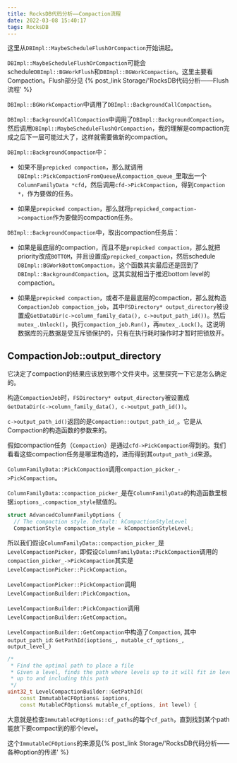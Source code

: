 ```yaml
---
title: RocksDB代码分析——Compaction流程
date: 2022-03-08 15:40:17
tags: RocksDB
---
```


这里从`DBImpl::MaybeScheduleFlushOrCompaction`开始讲起。

`DBImpl::MaybeScheduleFlushOrCompaction`可能会schedule`DBImpl::BGWorkFlush`和`DBImpl::BGWorkCompaction`。这里主要看Compaction。Flush部分见 {% post_link Storage/'RocksDB代码分析——Flush流程' %}

`DBImpl::BGWorkCompaction`中调用了`DBImpl::BackgroundCallCompaction`。

`DBImpl::BackgroundCallCompaction`中调用了`DBImpl::BackgroundCompaction`，然后调用`DBImpl::MaybeScheduleFlushOrCompaction`，我的理解是compaction完成之后下一层可能过大了，这样就需要做新的compaction。

`DBImpl::BackgroundCompaction`中：

- 如果不是`prepicked compaction`，那么就调用`DBImpl::PickCompactionFromQueue`从`compaction_queue_`里取出一个`ColumnFamilyData *cfd`，然后调用`cfd->PickCompaction`，得到`Compaction *`，作为要做的任务。

- 如果是`prepicked compaction`，那么就将`prepicked_compaction->compaction`作为要做的compaction任务。

`DBImpl::BackgroundCompaction`中，取出compaction任务后：

- 如果是最底层的compaction，而且不是`prepicked compaction`，那么就把priority改成`BOTTOM`，并且设置成`prepicked_compaction`，然后schedule `DBImpl::BGWorkBottomCompaction`，这个函数其实最后还是回到了`DBImpl::BackgroundCompaction`。这其实就相当于推迟bottom level的compaction。

- 如果是`prepicked compaction`，或者不是最底层的compaction，那么就构造`CompactionJob compaction_job`，其中`FSDirectory* output_directory`被设置成`GetDataDir(c->column_family_data(), c->output_path_id())`。然后`mutex_.Unlock()`，执行`compaction_job.Run()`，再`mutex_.Lock()`。这说明数据库的元数据是受互斥锁保护的，只有在执行耗时操作时才暂时把锁放开。

## CompactionJob::output_directory

它决定了compaction的结果应该放到哪个文件夹中。这里探究一下它是怎么确定的。

构造`CompactionJob`时，`FSDirectory* output_directory`被设置成`GetDataDir(c->column_family_data(), c->output_path_id())`。

`c->output_path_id()`返回的是`Compaction::output_path_id_`。它是从Compaction的构造函数的参数来的。

假如compaction任务（`Compaction`）是通过`cfd->PickCompaction`得到的。我们看看这些compaction任务是哪里构造的，进而得到其`output_path_id`来源。

`ColumnFamilyData::PickCompaction`调用`compaction_picker_->PickCompaction`。

`ColumnFamilyData::compaction_picker_`是在`ColumnFamilyData`的构造函数里根据`ioptions_.compaction_style`赋值的。

```cpp
struct AdvancedColumnFamilyOptions {
  // The compaction style. Default: kCompactionStyleLevel
  CompactionStyle compaction_style = kCompactionStyleLevel;
```

所以我们假设`ColumnFamilyData::compaction_picker_`是`LevelCompactionPicker`，即假设`ColumnFamilyData::PickCompaction`调用的`compaction_picker_->PickCompaction`其实是`LevelCompactionPicker::PickCompaction`。

`LevelCompactionPicker::PickCompaction`调用`LevelCompactionBuilder::PickCompaction`。

`LevelCompactionBuilder::PickCompaction`调用`LevelCompactionBuilder::GetCompaction`。

`LevelCompactionBuilder::GetCompaction`中构造了`Compaction`, 其中`output_path_id`: `GetPathId(ioptions_, mutable_cf_options_, output_level_)`

```cpp
/*
 * Find the optimal path to place a file
 * Given a level, finds the path where levels up to it will fit in levels
 * up to and including this path
 */
uint32_t LevelCompactionBuilder::GetPathId(
    const ImmutableCFOptions& ioptions,
    const MutableCFOptions& mutable_cf_options, int level) {
```

大意就是检查`ImmutableCFOptions::cf_paths`的每个`cf_path`，直到找到某个path能放下要compact到的那个level。

这个`ImmutableCFOptions`的来源见{% post_link Storage/'RocksDB代码分析——各种option的传递' %}
